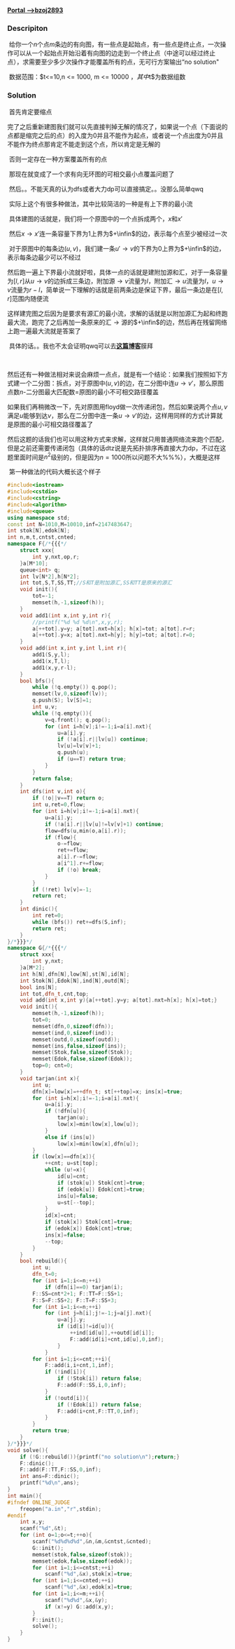 [**Portal -->bzoj2893**](https://www.lydsy.com/JudgeOnline/problem.php?id=2893)

### Descripiton

​	给你一个$n$个点$m$条边的有向图，有一些点是起始点，有一些点是终止点，一次操作可以从一个起始点开始沿着有向图的边走到一个终止点（中途可以经过终止点），求需要至少多少次操作才能覆盖所有的点，无可行方案输出“no solution"

​	数据范围：$t<=10,n <= 1000, m <= 10000 $，其中$t$为数据组数

### Solution

​	首先肯定要缩点

​	完了之后重新建图我们就可以先直接判掉无解的情况了，如果说一个点（下面说的点都是缩完之后的点）的入度为$0$并且不能作为起点，或者说一个点出度为$0$并且不能作为终点那肯定不能走到这个点，所以肯定是无解的

​	否则一定存在一种方案覆盖所有的点

​	那现在就变成了一个求有向无环图的可相交最小点覆盖问题了

​	然后。。不能天真的认为dfs或者大力dp可以直接搞定。。没那么简单qwq

​	实际上这个有很多种做法，其中比较简洁的一种是有上下界的最小流

​	具体建图的话就是，我们将一个原图中的一个点拆成两个，$x$和$x'$

​	然后$x\rightarrow x'$连一条容量下界为$1$上界为$+\infin$的边，表示每个点至少被经过一次

​	对于原图中的每条边$(u,v)$，我们建一条$u'\rightarrow v$的下界为$0$上界为$+\infin$的边，表示每条边最少可以不经过

​	然后跑一遍上下界最小流就好啦，具体一点的话就是建附加源和汇，对于一条容量为$[l,r]$从$u\rightarrow v$的边拆成三条边，附加源$\rightarrow v$流量为$l$，附加汇$\rightarrow u$流量为$l$，$u\rightarrow v$流量为$r-l$，简单说一下理解的话就是前两条边是保证下界，最后一条边是在$[l,r]$范围内随便流

​	这样建完图之后因为是要求有源汇的最小流，求解的话就是以附加源汇为起和终跑最大流，跑完了之后再加一条原来的汇$\rightarrow​$源的$+\infin​$的边，然后再在残留网络上跑一遍最大流就是答案了

​	具体的话。。我也不太会证明qwq可以去[**这篇博客**](https://www.cnblogs.com/mlystdcall/p/6734852.html)膜拜

​	

​	然后还有一种做法相对来说会麻烦一点点，就是有一个结论：如果我们按照如下方式建一个二分图：拆点，对于原图中$(u,v)$的边，在二分图中连$u\rightarrow v'$，那么原图点数$n$-二分图最大匹配数=原图的最小不可相交路径覆盖

​	如果我们再稍微改一下，先对原图用floyd做一次传递闭包，然后如果说两个点$u,v$满足$u$能够到达$v$，那么在二分图中连一条$u\rightarrow v'$的边，这样用同样的方式计算就是原图的最小可相交路径覆盖了

​	然后这题的话我们也可以用这种方式来求解，这样就只用普通网络流来跑个匹配，但是之前还需要传递闭包（具体的话dtz说是先拓扑排序再直接大力dp，不过在这题里面时间是$n^2$级别的，但是因为$n=1000$所以问题不大%%%），大概是这样



​	第一种做法的代码大概长这个样子

```C++
#include<iostream>
#include<cstdio>
#include<cstring>
#include<algorithm>
#include<queue>
using namespace std;
const int N=1010,M=10010,inf=2147483647;
int stok[N],edok[N];
int n,m,t,cntst,cnted;
namespace F{/*{{{*/
	struct xxx{
		int y,nxt,op,r;
	}a[M*10];
	queue<int> q;
	int lv[N*2],h[N*2];
	int tot,S,T,SS,TT;//S和T是附加源汇,SS和TT是原来的源汇
	void init(){
		tot=-1;
		memset(h,-1,sizeof(h));
	}
	void add1(int x,int y,int r){
		//printf("%d %d %d\n",x,y,r);
		a[++tot].y=y; a[tot].nxt=h[x]; h[x]=tot; a[tot].r=r;
		a[++tot].y=x; a[tot].nxt=h[y]; h[y]=tot; a[tot].r=0;
	}
	void add(int x,int y,int l,int r){
		add1(S,y,l);
		add1(x,T,l);
		add1(x,y,r-l);
	}
	bool bfs(){
		while (!q.empty()) q.pop();
		memset(lv,0,sizeof(lv));
		q.push(S); lv[S]=1;
		int u,v;
		while (!q.empty()){
			v=q.front(); q.pop();
			for (int i=h[v];i!=-1;i=a[i].nxt){
				u=a[i].y;
				if (!a[i].r||lv[u]) continue;
				lv[u]=lv[v]+1;
				q.push(u);
				if (u==T) return true;
			}
		}
		return false;
	}
	int dfs(int v,int o){
		if (!o||v==T) return o;
		int u,ret=0,flow;
		for (int i=h[v];i!=-1;i=a[i].nxt){
			u=a[i].y;
			if (!a[i].r||lv[u]!=lv[v]+1) continue;
			flow=dfs(u,min(o,a[i].r));
			if (flow){
				o-=flow;
				ret+=flow;
				a[i].r-=flow;
				a[i^1].r+=flow;
				if (!o) break;
			}
		}
		if (!ret) lv[v]=-1;
		return ret;
	}
	int dinic(){
		int ret=0;
		while (bfs()) ret+=dfs(S,inf);
		return ret;
	}
}/*}}}*/
namespace G{/*{{{*/
	struct xxx{
		int y,nxt;
	}a[M*2];
	int h[N],dfn[N],low[N],st[N],id[N];
	int Stok[N],Edok[N],ind[N],outd[N];
	bool ins[N];
	int tot,dfn_t,cnt,top;
	void add(int x,int y){a[++tot].y=y; a[tot].nxt=h[x]; h[x]=tot;}
	void init(){
		memset(h,-1,sizeof(h));
		tot=0;
		memset(dfn,0,sizeof(dfn));
		memset(ind,0,sizeof(ind));
		memset(outd,0,sizeof(outd));
		memset(ins,false,sizeof(ins));
		memset(Stok,false,sizeof(Stok));
		memset(Edok,false,sizeof(Edok));
		top=0; cnt=0;
	}
	void tarjan(int x){
		int u;
		dfn[x]=low[x]=++dfn_t; st[++top]=x; ins[x]=true;
		for (int i=h[x];i!=-1;i=a[i].nxt){
			u=a[i].y;
			if (!dfn[u]){
				tarjan(u);
				low[x]=min(low[x],low[u]);
			}
			else if (ins[u])
				low[x]=min(low[x],dfn[u]);
		}
		if (low[x]==dfn[x]){
			++cnt; u=st[top];
			while (u!=x){
				id[u]=cnt;
				if (stok[u]) Stok[cnt]=true;
				if (edok[u]) Edok[cnt]=true;
				ins[u]=false; 
				u=st[--top];
			}
			id[x]=cnt;
			if (stok[x]) Stok[cnt]=true;
			if (edok[x]) Edok[cnt]=true;
			ins[x]=false;
			--top;
		}
	}
	bool rebuild(){
		int u;
		dfn_t=0;
		for (int i=1;i<=n;++i)
			if (dfn[i]==0) tarjan(i);
		F::SS=cnt*2+1; F::TT=F::SS+1;
		F::S=F::SS+2; F::T=F::SS+3;
		for (int i=1;i<=n;++i)
			for (int j=h[i];j!=-1;j=a[j].nxt){
				u=a[j].y;
				if (id[i]!=id[u]){
					++ind[id[u]],++outd[id[i]];
					F::add(id[i]+cnt,id[u],0,inf);
				}
			}
		for (int i=1;i<=cnt;++i){
			F::add(i,i+cnt,1,inf);
			if (!ind[i]){
				if (!Stok[i]) return false;
				F::add(F::SS,i,0,inf);
			}
			if (!outd[i]){
				if (!Edok[i]) return false;
				F::add(i+cnt,F::TT,0,inf);
			}
		}
		return true;
	}
}/*}}}*/
void solve(){
	if (!G::rebuild()){printf("no solution\n");return;}
	F::dinic();
	F::add(F::TT,F::SS,0,inf);
	int ans=F::dinic();
	printf("%d\n",ans);
}
int main(){
#ifndef ONLINE_JUDGE
	freopen("a.in","r",stdin);
#endif
	int x,y;
	scanf("%d",&t);
	for (int o=1;o<=t;++o){
		scanf("%d%d%d%d",&n,&m,&cntst,&cnted);
		G::init();
		memset(stok,false,sizeof(stok));
		memset(edok,false,sizeof(edok));
		for (int i=1;i<=cntst;++i)
			scanf("%d",&x),stok[x]=true;
		for (int i=1;i<=cnted;++i)
			scanf("%d",&x),edok[x]=true;
		for (int i=1;i<=m;++i){
			scanf("%d%d",&x,&y);
			if (x!=y) G::add(x,y);
		}
		F::init();
		solve();
	}
}
```

